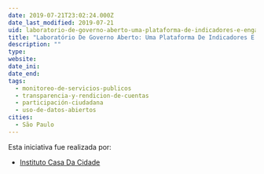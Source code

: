 ```yaml
---
date: 2019-07-21T23:02:24.000Z
date_last_modified: 2019-07-21
uid: laboratorio-de-governo-aberto-uma-plataforma-de-indicadores-e-engajamento-social
title: "Laboratório De Governo Aberto: Uma Plataforma De Indicadores E Engajamento Social"
description: ""
type: 
website: 
date_ini: 
date_end: 
tags:
  - monitoreo-de-servicios-publicos
  - transparencia-y-rendicion-de-cuentas
  - participación-ciudadana
  - uso-de-datos-abiertos
cities: 
  - São Paulo
---
```


Esta iniciativa fue realizada por:

- [Instituto Casa Da Cidade](/i/instituto-casa-da-cidade.html)
